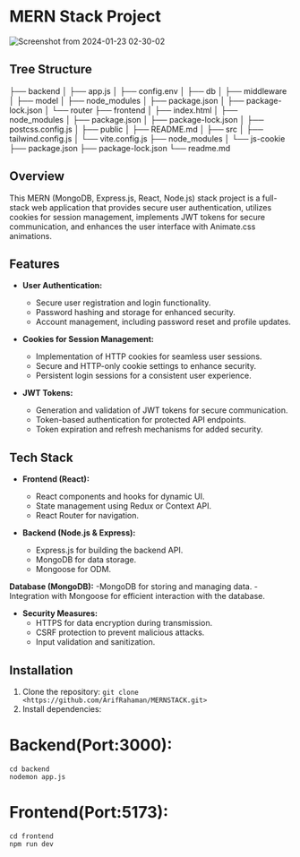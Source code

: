 # MERN Stack Project
![Screenshot from 2024-01-23 02-30-02](https://github.com/ArifRahaman/MERNSTACK/assets/115584161/6f0cfc4f-6443-483e-bc4f-1022084dcc67)

## Tree Structure
 ├── backend
│   ├── app.js
│   ├── config.env
│   ├── db
│   ├── middleware
│   ├── model
│   ├── node_modules
│   ├── package.json
│   ├── package-lock.json
│   └── router
├── frontend
│   ├── index.html
│   ├── node_modules
│   ├── package.json
│   ├── package-lock.json
│   ├── postcss.config.js
│   ├── public
│   ├── README.md
│   ├── src
│   ├── tailwind.config.js
│   └── vite.config.js
├── node_modules
│   └── js-cookie
├── package.json
├── package-lock.json
└── readme.md


## Overview

This MERN (MongoDB, Express.js, React, Node.js) stack project is a full-stack web application that provides secure user authentication, utilizes cookies for session management, implements JWT tokens for secure communication, and enhances the user interface with Animate.css animations.

## Features

- **User Authentication:**
  - Secure user registration and login functionality.
  - Password hashing and storage for enhanced security.
  - Account management, including password reset and profile updates.


- **Cookies for Session Management:**
  - Implementation of HTTP cookies for seamless user sessions.
  - Secure and HTTP-only cookie settings to enhance security.
  - Persistent login sessions for a consistent user experience.

- **JWT Tokens:**
  - Generation and validation of JWT tokens for secure communication.
  - Token-based authentication for protected API endpoints.
  - Token expiration and refresh mechanisms for added security.



## Tech Stack

- **Frontend (React):**
  - React components and hooks for dynamic UI.
  - State management using Redux or Context API.
  - React Router for navigation.

- **Backend (Node.js & Express):**
  - Express.js for building the backend API.
  - MongoDB for data storage.
  - Mongoose for ODM.

**Database (MongoDB):**
  -MongoDB for storing and managing data.
  -Integration with Mongoose for efficient interaction with the database.

- **Security Measures:**
  - HTTPS for data encryption during transmission.
  - CSRF protection to prevent malicious attacks.
  - Input validation and sanitization.

## Installation

1. Clone the repository: `git clone <https://github.com/ArifRahaman/MERNSTACK.git>`
2. Install dependencies:
 # Backend(Port:3000):
 ```
 cd backend
 nodemon app.js

```


 # Frontend(Port:5173):
 ```
 cd frontend
 npm run dev
```

